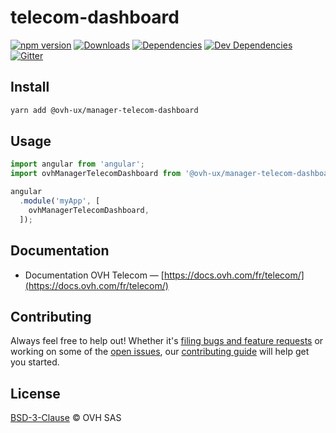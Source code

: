 # telecom-dashboard

[![npm version](https://badgen.net/npm/v/@ovh-ux/manager-telecom-dashboard)](https://www.npmjs.com/package/@ovh-ux/manager-telecom-dashboard) [![Downloads](https://badgen.net/npm/dt/@ovh-ux/manager-telecom-dashboard)](https://npmjs.com/package/@ovh-ux/manager-telecom-dashboard) [![Dependencies](https://badgen.net/david/dep/ovh-ux/manager/packages/manager/modules/telecom-dashboard)](https://npmjs.com/package/@ovh-ux/manager-telecom-dashboard?activeTab=dependencies) [![Dev Dependencies](https://badgen.net/david/dev/ovh-ux/manager/packages/manager/modules/telecom-dashboard)](https://npmjs.com/package/@ovh-ux/manager-telecom-dashboard?activeTab=dependencies) [![Gitter](https://badgen.net/badge/gitter/ovh-ux/blue?icon=gitter)](https://gitter.im/ovh/ux)

## Install

```sh
yarn add @ovh-ux/manager-telecom-dashboard
```

## Usage

```js
import angular from 'angular';
import ovhManagerTelecomDashboard from '@ovh-ux/manager-telecom-dashboard';

angular
  .module('myApp', [
    ovhManagerTelecomDashboard,
  ]);
```

## Documentation

* Documentation OVH Telecom — [https://docs.ovh.com/fr/telecom/](https://docs.ovh.com/fr/telecom/)

## Contributing

Always feel free to help out! Whether it's [filing bugs and feature requests](https://github.com/ovh/manager/issues/new) or working on some of the [open issues](https://github.com/ovh/manager/issues), our [contributing guide](https://github.com/ovh/manager/blob/master/CONTRIBUTING.md) will help get you started.

## License

[BSD-3-Clause](LICENSE) © OVH SAS
